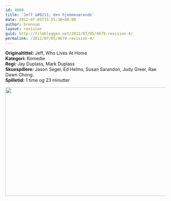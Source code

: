 ```yaml
---
id: 4860
title: 'Jeff &#8211; den hjemmeværende'
date: 2012-07-05T15:55:30+00:00
author: brennum
layout: revision
guid: http://filmbloggen.net/2012/07/05/4679-revision-4/
permalink: /2012/07/05/4679-revision-4/
---
```

**Originaltittel:** Jeff, Who Lives At Home  
**Kategori:** Komedie  
**Regi:** Jay Duplass, Mark Duplass  
**Skuespillere:** Jason Segel, Ed Helms, Susan Sarandon, Judy Greer, Rae Dawn Chong.  
**Spilletid:** 1 time og 23 minutter

<a href="http://filmbloggen.net/?attachment_id=4849" rel="attachment wp-att-4849"><img class="alignnone size-large wp-image-4849" src="http://filmbloggen.net/wp-content/uploads//2012/07/jeff-who-lives-at-home-trailer-620x341.jpg" alt="" width="620" height="341" /></a>

&nbsp;